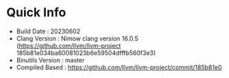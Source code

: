 # Quick Info
* Build Date : 20230602
* Clang Version : Nimow clang version 16.0.5 (https://github.com/llvm/llvm-project 185b81e034ba60081023b6e59504dfffb560f3e3)
* Binutils Version : master
* Compiled Based : https://github.com/llvm/llvm-project/commit/185b81e0

